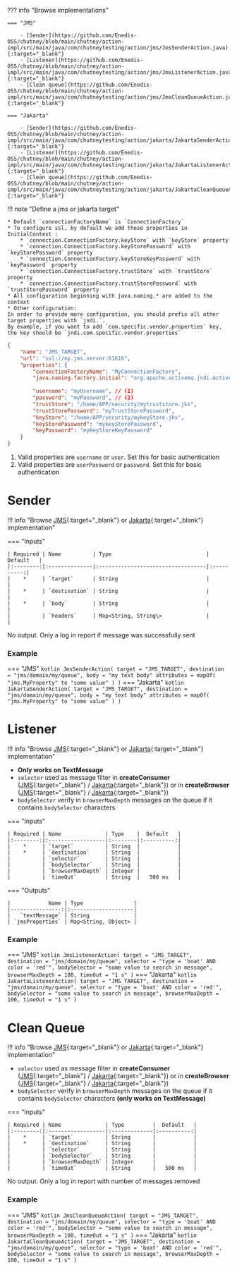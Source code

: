<!--
  ~ SPDX-FileCopyrightText: 2017-2024 Enedis
  ~
  ~ SPDX-License-Identifier: Apache-2.0
  ~
-->

??? info "Browse implementations"

    === "JMS"

        - [Sender](https://github.com/Enedis-OSS/chutney/blob/main/chutney/action-impl/src/main/java/com/chutneytesting/action/jms/JmsSenderAction.java){:target="_blank"}
        - [Listener](https://github.com/Enedis-OSS/chutney/blob/main/chutney/action-impl/src/main/java/com/chutneytesting/action/jms/JmsListenerAction.java){:target="_blank"}
        - [Clean queue](https://github.com/Enedis-OSS/chutney/blob/main/chutney/action-impl/src/main/java/com/chutneytesting/action/jms/JmsCleanQueueAction.java){:target="_blank"}

    === "Jakarta"

        - [Sender](https://github.com/Enedis-OSS/chutney/blob/main/chutney/action-impl/src/main/java/com/chutneytesting/action/jakarta/JakartaSenderAction.java){:target="_blank"}
        - [Listener](https://github.com/Enedis-OSS/chutney/blob/main/chutney/action-impl/src/main/java/com/chutneytesting/action/jakarta/JakartaListenerAction.java){:target="_blank"}
        - [Clean queue](https://github.com/Enedis-OSS/chutney/blob/main/chutney/action-impl/src/main/java/com/chutneytesting/action/jakarta/JakartaCleanQueueAction.java){:target="_blank"}

!!! note "Define a jms or jakarta target"

    * Default `connectionFactoryName` is `ConnectionFactory`
    * To configure ssl, by default we add these properties in InitialContext : 
        * `connection.ConnectionFactory.keyStore` with `keyStore` property
        * `connection.ConnectionFactory.keyStorePassword` with `keyStorePassword` property
        * `connection.ConnectionFactory.keyStoreKeyPassword` with `keyPassword` property
        * `connection.ConnectionFactory.trustStore` with `trustStore` property
        * `connection.ConnectionFactory.trustStorePassword` with `trustStorePassword` property
    * All configuration beginning with java.naming.* are added to the context 
    * Other configuration:  
    In order to provide more configuration, you should prefix all other target properties with `jndi.`.  
    By example, if you want to add `com.specific.vendor.properties` key, the key should be `jndi.com.specific.vendor.properties`

```json title="Jms/Jakarta target example"
{
    "name": "JMS_TARGET",
    "url": "ssl://my.jms.server:61616",
    "properties": {
        "connectionFactoryName": "MyConnectionFactory",
        "java.naming.factory.initial": "org.apache.activemq.jndi.ActiveMQInitialContextFactory",
        
        "username": "myUsername", // (1)
        "password": "myPassword", // (2)
        "trustStore": "/home/APP/security/mytruststore.jks",
        "trustStorePassword": "myTrustStorePassword",
        "keyStore": "/home/APP/security/mykeyStore.jks",
        "keyStorePassword": "mykeyStorePassword",
        "keyPassword": "myKeyStoreKeyPassword"
    }
}
```

1. Valid properties are `username` or `user`. Set this for basic authentication
2. Valid properties are `userPassword` or `password`. Set this for basic authentication

# Sender

!!! info "Browse [JMS](https://github.com/Enedis-OSS/chutney/blob/main/chutney/action-impl/src/main/java/com/chutneytesting/action/jms/JmsSenderAction.java){:target="_blank"} or [Jakarta](https://github.com/Enedis-OSS/chutney/blob/main/chutney/action-impl/src/main/java/com/chutneytesting/action/jakarta/JakartaSenderAction.java){:target="_blank"} implementation"

=== "Inputs"

    | Required | Name          | Type                              |  Default   |
    |:--------:|:--------------|:----------------------------------|:----------:|
    |    *     | `target`      | String                            |            |
    |    *     | `destination` | String                            |            |
    |    *     | `body`        | String                            |            |
    |          | `headers`     | Map<String, String\>              |            |

No output. Only a log in report if message was successfully sent


### Example

=== "JMS"
    ``` kotlin
    JmsSenderAction(
        target = "JMS_TARGET",
        destination = "jms/domain/my/queue",
        body = "my text body"
        attributes = mapOf(
            "jms.MyProperty" to "some value"
        )
    )
    ```
=== "Jakarta"
    ``` kotlin
    JakartaSenderAction(
        target = "JMS_TARGET",
        destination = "jms/domain/my/queue",
        body = "my text body"
        attributes = mapOf(
            "jms.MyProperty" to "some value"
        )
    )
    ```

# Listener
!!! info "Browse [JMS](https://github.com/Enedis-OSS/chutney/blob/main/chutney/action-impl/src/main/java/com/chutneytesting/action/jms/JmsListenerAction.java){:target="_blank"} or [Jakarta](https://github.com/Enedis-OSS/chutney/blob/main/chutney/action-impl/src/main/java/com/chutneytesting/action/jakarta/JakartaListenerAction.java){:target="_blank"} implementation"

*  **Only works on TextMessage**
* `selector` used as message filter in **createConsumer** ([JMS](https://docs.oracle.com/javaee/7/api/javax/jms/Session.html#createConsumer-javax.jms.Destination-java.lang.String-){:target="_blank"} / [Jakarta](https://jakarta.ee/specifications/messaging/3.1/apidocs/jakarta.messaging/jakarta/jms/session#createConsumer(jakarta.jms.Destination,java.lang.String)){:target="_blank"}) or in **createBrowser** ([JMS](https://docs.oracle.com/javaee/7/api/javax/jms/Session.html#createBrowser-javax.jms.Queue-java.lang.String-){:target="_blank"} / [Jakarta](https://jakarta.ee/specifications/messaging/3.1/apidocs/jakarta.messaging/jakarta/jms/session#createBrowser(jakarta.jms.Queue,java.lang.String)){:target="_blank"})
* `bodySelector` verify in `browserMaxDepth` messages on the queue if it contains `bodySelector` characters

=== "Inputs"

    | Required | Name              | Type    |  Default   |
    |:--------:|:------------------|:--------|:----------:|
    |    *     | `target`          | String  |            |
    |    *     | `destination`     | String  |            |
    |          | `selector`        | String  |            |
    |          | `bodySelector`    | String  |            |
    |          | `browserMaxDepth` | Integer |            |
    |          | `timeOut`         | String  |   500 ms   |

=== "Outputs"

    |            Name | Type                |
    |----------------:|:--------------------|
    |   `textMessage` | String              |
    | `jmsProperties` | Map<String, Object> |

### Example

=== "JMS"
    ``` kotlin
    JmsListenerAction(
        target = "JMS_TARGET",
        destination = "jms/domain/my/queue",
        selector = "type = 'boat' AND color = 'red'",
        bodySelector = "some value to search in message",
        browserMaxDepth = 100,
        timeOut = "1 s"
    )
    ```
=== "Jakarta"
    ``` kotlin
    JakartaListenerAction(
        target = "JMS_TARGET",
        destination = "jms/domain/my/queue",
        selector = "type = 'boat' AND color = 'red'",
        bodySelector = "some value to search in message",
        browserMaxDepth = 100,
        timeOut = "1 s"
    )
    ```

# Clean Queue
!!! info "Browse [JMS](https://github.com/Enedis-OSS/chutney/blob/main/chutney/action-impl/src/main/java/com/chutneytesting/action/jms/JmsCleanQueueAction.java){:target="_blank"} or [Jakarta](https://github.com/Enedis-OSS/chutney/blob/main/chutney/action-impl/src/main/java/com/chutneytesting/action/jakarta/JakartaCleanQueueAction.java){:target="_blank"} implementation"

* `selector` used as message filter in **createConsumer** ([JMS](https://docs.oracle.com/javaee/7/api/javax/jms/Session.html#createConsumer-javax.jms.Destination-java.lang.String-){:target="_blank"} / [Jakarta](https://jakarta.ee/specifications/messaging/3.1/apidocs/jakarta.messaging/jakarta/jms/session#createConsumer(jakarta.jms.Destination,java.lang.String)){:target="_blank"}) or in **createBrowser** ([JMS](https://docs.oracle.com/javaee/7/api/javax/jms/Session.html#createBrowser-javax.jms.Queue-java.lang.String-){:target="_blank"} / [Jakarta](https://jakarta.ee/specifications/messaging/3.1/apidocs/jakarta.messaging/jakarta/jms/session#createBrowser(jakarta.jms.Queue,java.lang.String)){:target="_blank"})
* `bodySelector` verify in `browserMaxDepth` messages on the queue if it contains `bodySelector` characters **(only works on TextMessage)**

=== "Inputs"

    | Required | Name              | Type         |  Default   |
    |:--------:|:------------------|:-------------|:----------:|
    |    *     | `target`          | String       |            |
    |    *     | `destination`     | String       |            |
    |          | `selector`        | String       |            |
    |          | `bodySelector`    | String       |            |
    |          | `browserMaxDepth` | Integer      |            |
    |          | `timeOut`         | String       |   500 ms   |

No output. Only a log in report with number of messages removed

### Example

=== "JMS"
    ``` kotlin
    JmsCleanQueueAction(
        target = "JMS_TARGET",
        destination = "jms/domain/my/queue",
        selector = "type = 'boat' AND color = 'red'",
        bodySelector = "some value to search in message",
        browserMaxDepth = 100,
        timeOut = "1 s"
    )
    ```
=== "Jakarta"
    ``` kotlin
    JakartaCleanQueueAction(
        target = "JMS_TARGET",
        destination = "jms/domain/my/queue",
        selector = "type = 'boat' AND color = 'red'",
        bodySelector = "some value to search in message",
        browserMaxDepth = 100,
        timeOut = "1 s"
    )
    ```
